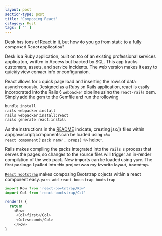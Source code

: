```yaml
---
layout: post
section-type: post
title: 'Composing React'
category: Rust
tags: [ '' ]
---
```


Desk has tons of React in it, but how do you go from static to a fully composed React application?

Desk is a Ruby application, built on top of an existing professional services applicaiton, written in Access but backed
by SQL.  This app tracks customers, assets, and service incidents.  The web version makes it easy to quickly view
contact info or configuration.

React allows for a quick page load and inserting the rows of data asynchronously.  Designed as a Ruby on Rails
application, react is easily incorporated into the Rails 6 `webpacker` pipeline using the 
[`react-rails`](https://github.com/reactjs/react-rails) gem.  Simply add the gem to the Gemfile and run the following

```bash
bundle install
rails webpacker:install
rails webpacker:install:react
rails generate react:install
```

As the instructions in the [README](https://github.com/reactjs/react-rails#get-started-with-webpacker) indicate,
creating jsx/js files within app/javascript/components can be loaded using `<%= react_component('pack_name', props) %>`
helper.

Rails makes compiling the packs integrated into the `rails s` process that serves the pages, so changes to the source
files will trigger an in-render compilation of the web pack.  New imports can be loaded using `yarn`.  The first package
I pulled into this project was my favorite layout, bootstrap.

[`React Bootstrap`](https://react-bootstrap.github.io/) makes composing Bootstrap objects within a react component
easy.  `yarn add react-bootstrap bootstrap`

```javascript
import Row from 'react-bootstrap/Row'
import Col from 'react-bootstrap/Col'

render() {
  return 
    <Row>
     <Col>first</Col>
     <Col>second</Col>
    </Row>
}
```